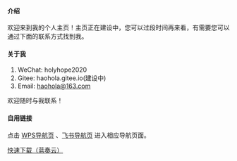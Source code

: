 #### 介绍

欢迎来到我的个人主页！主页正在建设中，您可以过段时间再来看，有需要您可以通过下面的联系方式找到我。

#### 关于我

1.  WeChat: holyhope2020
2.  Gitee: haohola.gitee.io(建设中)
3.  Email: haohola@163.com

欢迎随时与我联系！

#### 自用链接

点击 [WPS导航页](https://p.kdocs.cn/s/2FQQMBAAZM) 、[飞书导航页](https://zhaozhonghao.feishu.cn/docx/IgTXdKhAlo6VY3xbq88cvMFTntc) 进入相应导航页面。

[快速下载（蓝奏云）](https://wwp.lanzoub.com/b02c71oeb)
